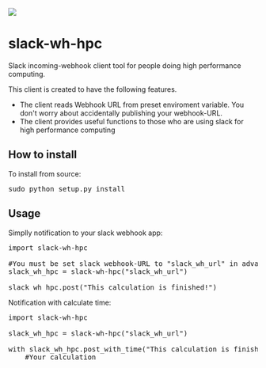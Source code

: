 ![](https://github.com/actions/slack-wh-hpc/workflows/.github/workflows/python-publish.yml/badge.svg)

# slack-wh-hpc

Slack incoming-webhook client tool for people doing high performance computing.

This client is created to have the following features.
- The client reads Webhook URL from preset enviroment variable. You don't worry about accidentally publishing your webhook-URL.
- The client provides useful functions to those who are using slack for high performance computing

## How to install
To install from source:
<pre>
sudo python setup.py install
</pre>

## Usage
Simplly notification to your slack webhook app:
<pre>
import slack-wh-hpc

#You must be set slack webhook-URL to "slack_wh_url" in advance.
slack_wh_hpc = slack-wh-hpc("slack_wh_url")

slack_wh_hpc.post("This calculation is finished!")
</pre>

Notification with calculate time:
<pre>
import slack-wh-hpc

slack_wh_hpc = slack-wh-hpc("slack_wh_url")

with slack_wh_hpc.post_with_time("This calculation is finished!"):
    #Your calculation
</pre>
